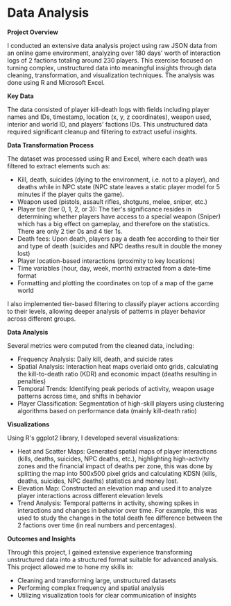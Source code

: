 # Data Analysis

**Project Overview**

I conducted an extensive data analysis project using raw JSON data from an online game environment, analyzing over 180 days' worth of interaction logs of 2 factions totaling around 230 players. This exercise focused on turning complex, unstructured data into meaningful insights through data cleaning, transformation, and visualization techniques. The analysis was done using R and Microsoft Excel.

**Key Data**

The data consisted of player kill-death logs with fields including player names and IDs, timestamp, location (x, y, z coordinates), weapon used, interior and world ID, and players' factions IDs. This unstructured data required significant cleanup and filtering to extract useful insights.

**Data Transformation Process**

The dataset was processed using R and Excel, where each death was filtered to extract elements such as:

- Kill, death, suicides (dying to the environment, i.e. not to a player), and deaths while in NPC state (NPC state leaves a static player model for 5 minutes if the player quits the game).
- Weapon used (pistols, assault rifles, shotguns, melee, sniper, etc.)
- Player tier (tier 0, 1, 2, or 3): The tier's significance resides in determining whether players have access to a special weapon (Sniper) which has a big effect on gameplay, and therefore on the statistics. There are only 2 tier 0s and 4 tier 1s.
- Death fees: Upon death, players pay a death fee according to their tier and type of death (suicides and NPC deaths result in double the money lost)
- Player location-based interactions (proximity to key locations)
- Time variables (hour, day, week, month) extracted from a date-time format
- Formatting and plotting the coordinates on top of a map of the game world

I also implemented tier-based filtering to classify player actions according to their levels, allowing deeper analysis of patterns in player behavior across different groups.

**Data Analysis**

Several metrics were computed from the cleaned data, including:

- Frequency Analysis: Daily kill, death, and suicide rates
- Spatial Analysis: Interaction heat maps overlaid onto grids, calculating the kill-to-death ratio (KDR) and economic impact (deaths resulting in penalties)
- Temporal Trends: Identifying peak periods of activity, weapon usage patterns across time, and shifts in behavior
- Player Classification: Segmentation of high-skill players using clustering algorithms based on performance data (mainly kill-death ratio)

**Visualizations**

Using R's ggplot2 library, I developed several visualizations:

- Heat and Scatter Maps: Generated spatial maps of player interactions (kills, deaths, suicides, NPC deaths, etc.), highlighting high-activity zones and the financial impact of deaths per zone, this was done by splitting the map into 500x500 pixel grids and calculating KDSN (kills, deaths, suicides, NPC deaths) statistics and money lost.
- Elevation Map: Constructed an elevation map and used it to analyze player interactions across different elevation levels 
- Trend Analysis: Temporal patterns in activity, showing spikes in interactions and changes in behavior over time. For example, this was used to study the changes in the total death fee difference between the 2 factions over time (in real numbers and percentages).

**Outcomes and Insights**

Through this project, I gained extensive experience transforming unstructured data into a structured format suitable for advanced analysis. This project allowed me to hone my skills in:

- Cleaning and transforming large, unstructured datasets
- Performing complex frequency and spatial analysis
- Utilizing visualization tools for clear communication of insights
